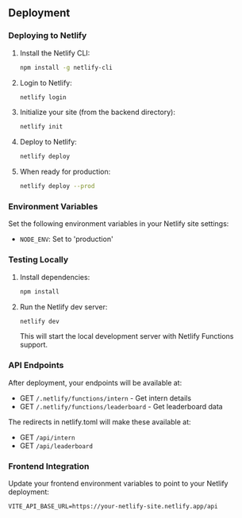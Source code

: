 ## Deployment

### Deploying to Netlify

1. Install the Netlify CLI:
   ```bash
   npm install -g netlify-cli
   ```

2. Login to Netlify:
   ```bash
   netlify login
   ```

3. Initialize your site (from the backend directory):
   ```bash
   netlify init
   ```

4. Deploy to Netlify:
   ```bash
   netlify deploy
   ```

5. When ready for production:
   ```bash
   netlify deploy --prod
   ```

### Environment Variables

Set the following environment variables in your Netlify site settings:

- `NODE_ENV`: Set to 'production'

### Testing Locally

1. Install dependencies:
   ```bash
   npm install
   ```

2. Run the Netlify dev server:
   ```bash
   netlify dev
   ```

   This will start the local development server with Netlify Functions support.

### API Endpoints

After deployment, your endpoints will be available at:

- GET `/.netlify/functions/intern` - Get intern details
- GET `/.netlify/functions/leaderboard` - Get leaderboard data

The redirects in netlify.toml will make these available at:

- GET `/api/intern`
- GET `/api/leaderboard`

### Frontend Integration

Update your frontend environment variables to point to your Netlify deployment:

```env
VITE_API_BASE_URL=https://your-netlify-site.netlify.app/api
```
